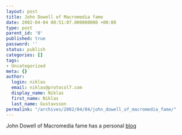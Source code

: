 ```yaml
---
layout: post
title: John Dowell of Macromedia fame
date: 2002-04-04 00:51:07.000000000 +00:00
type: post
parent_id: '0'
published: true
password: ''
status: publish
categories: []
tags:
- Uncategorized
meta: {}
author:
  login: niklas
  email: niklas@protocol7.com
  display_name: Niklas
  first_name: Niklas
  last_name: Gustavsson
permalink: "/archives/2002/04/04/john_dowell_of_macromedia_fame/"
---
```

John Dowell of Macromedia fame has a personal [blog](http://jdmx.blogspot.com/)

